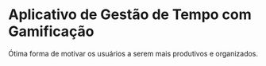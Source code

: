 # Aplicativo de Gestão de Tempo com Gamificação
Ótima forma de motivar os usuários a serem mais produtivos e organizados.
